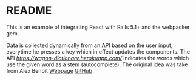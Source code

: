 # README
  This is an example of integrating React with Rails 5.1+ and the webpacker gem. </p>
  Data is collected dynamically from an API based on the user input, everytime he presses a key which in effect updates the components.
  The API _https://wagon-dictionary.herokuapp.com/_ indicates the words which use the given word as a stem (autocomplete).
  The original idea was take from Alex Benoit  [Webpage](https://vue-autocomplete.herokuapp.com/)  [GitHub](https://github.com/alex-felix/vue-autocomplete)
